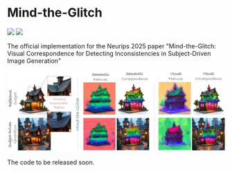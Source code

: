 # Mind-the-Glitch
<a href='https://abdo-eldesokey.github.io/mind-the-glitch/'><img src='https://img.shields.io/badge/Project-Page-Green'></a>
<a href='https://arxiv.org/abs/2509.21989'><img src='https://img.shields.io/badge/ArXiv-2408.14819-red'></a> 

The official implementation for the Neurips 2025 paper "Mind-the-Glitch: Visual Correspondence for Detecting Inconsistencies in Subject-Driven Image Generation"

![Teaser Image](assets/teaser.jpg)


The code to be released soon.
